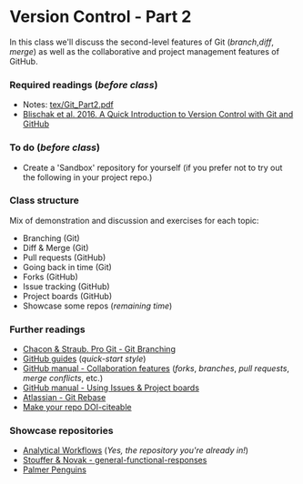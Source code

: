 # Version Control - Part 2
In this class we'll discuss the second-level features of Git (_branch_,_diff_, _merge_) as well as the collaborative and project management features of GitHub.

### Required readings (_before class_)
- Notes: [tex/Git_Part2.pdf](tex/Git_Part2.pdf)
- [Blischak et al. 2016. A Quick Introduction to Version Control with Git and GitHub](../../readings/pdfs/Blischak2016.pdf)

### To do (_before class_)
- Create a 'Sandbox' repository for yourself (if you prefer not to try out the following in your project repo.)

### Class structure
Mix of demonstration and discussion and exercises for each topic:
- Branching (Git)
- Diff & Merge (Git)
- Pull requests (GitHub)
- Going back in time (Git)
- Forks (GitHub)
- Issue tracking (GitHub)
- Project boards (GitHub)
- Showcase some repos (_remaining time_)

### Further readings
- [Chacon & Straub. Pro Git - Git Branching](https://git-scm.com/book/en/v2/Git-Branching-Branches-in-a-Nutshell)
- [GitHub guides](https://guides.github.com) (_quick-start style_)
- [GitHub manual - Collaboration features](https://docs.github.com/en/github/collaborating-with-issues-and-pull-requests) (_forks_, _branches_, _pull requests_, _merge conflicts_, etc.)
- [GitHub manual - Using Issues & Project boards](https://docs.github.com/en/github/managing-your-work-on-github)
- [Atlassian - Git Rebase](https://www.atlassian.com/git/tutorials/rewriting-history/git-rebase)
- [Make your repo DOI-citeable](https://guides.github.com/activities/citable-code/)


### Showcase repositories
- [Analytical Workflows](https://github.com/analyticalworkflows/TeachingMaterials) (_Yes, the repository you're already in!_)
- [Stouffer & Novak - general-functional-responses](https://github.com/stoufferlab/general-functional-responses)
- [Palmer Penguins](https://github.com/allisonhorst/palmerpenguins)
